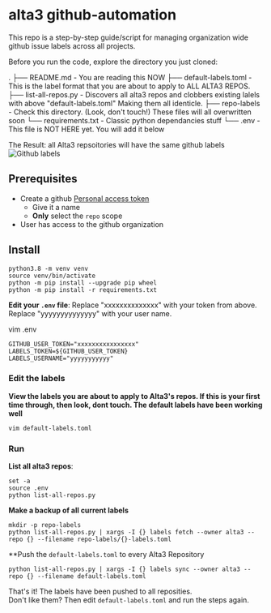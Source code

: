  
# alta3 github-automation

This repo is a step-by-step guide/script for managing organization wide github issue labels across all projects.


Before you run the code, explore the directory you just cloned:

.
├── README.md            - You are reading this NOW
├── default-labels.toml  - This is the label format that you are about to apply to ALL ALTA3 REPOS. 
├── list-all-repos.py    - Discovers all alta3 repos and clobbers existing lalels with above "default-labels.toml" Making them all identicle.
├── repo-labels          - Check this directory. (Look, don't touch!) These files will all overwritten soon
└── requirements.txt     - Classic python dependancies stuff
└── .env                 - This file is NOT HERE yet. You will add it below


The Result: all Alta3 repsoitories will have the same github labels 
![Github labels](https://static.alta3.com/blog/github-labels.png)

## Prerequisites

- Create a github [Personal access token](https://github.com/settings/tokens)
  - Give it a name
  - **Only** select the `repo` scope
- User has access to the github organization 

## Install

```
python3.8 -m venv venv
source venv/bin/activate
python -m pip install --upgrade pip wheel
python -m pip install -r requirements.txt
```

**Edit your `.env` file**:
  Replace "xxxxxxxxxxxxxx" with your token from above.
  Replace "yyyyyyyyyyyyyy" with your user name.

vim .env

```
GITHUB_USER_TOKEN="xxxxxxxxxxxxxxxx"
LABELS_TOKEN=${GITHUB_USER_TOKEN}
LABELS_USERNAME="yyyyyyyyyyy"

```

### Edit the labels

**View the labels you are about to apply to Alta3's repos. If this is your first time through, then look, dont touch. The default labels have been working well**

```
vim default-labels.toml
```


### Run

**List all alta3 repos**:

```
set -a
source .env
python list-all-repos.py
```

**Make a backup of all current labels**

```
mkdir -p repo-labels
python list-all-repos.py | xargs -I {} labels fetch --owner alta3 --repo {} --filename repo-labels/{}-labels.toml
```

**Push the `default-labels.toml` to every Alta3 Repository

```
python list-all-repos.py | xargs -I {} labels sync --owner alta3 --repo {} --filename default-labels.toml
```

That's it!  The labels have been pushed to all reposities.  
Don't like them?  Then edit `default-labels.toml` and run the steps again.  

